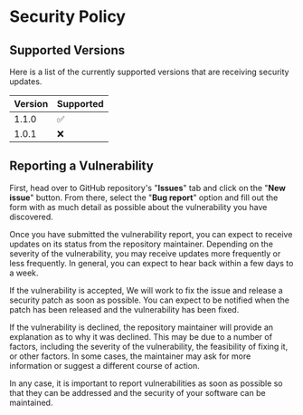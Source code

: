 # Security Policy

## Supported Versions

Here is a list of the currently supported versions that are receiving security updates.

| Version | Supported          |
| ------- | ------------------ |
| 1.1.0   | :white_check_mark: |
| 1.0.1   | :x:                |

## Reporting a Vulnerability

First, head over to GitHub repository's "**Issues**" tab and click on the "**New issue**" button. From there, select the "**Bug report**" option and fill out the form with as much detail as possible about the vulnerability you have discovered.

Once you have submitted the vulnerability report, you can expect to receive updates on its status from the repository maintainer. Depending on the severity of the vulnerability, you may receive updates more frequently or less frequently. In general, you can expect to hear back within a few days to a week.

If the vulnerability is accepted, We will work to fix the issue and release a security patch as soon as possible. You can expect to be notified when the patch has been released and the vulnerability has been fixed.

If the vulnerability is declined, the repository maintainer will provide an explanation as to why it was declined. This may be due to a number of factors, including the severity of the vulnerability, the feasibility of fixing it, or other factors. In some cases, the maintainer may ask for more information or suggest a different course of action.

In any case, it is important to report vulnerabilities as soon as possible so that they can be addressed and the security of your software can be maintained.
